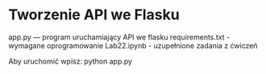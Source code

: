 # Tworzenie API we Flasku

app.py — program uruchamiający API we flasku
requirements.txt - wymagane oprogramowanie
Lab22.ipynb - uzupełnione zadania z ćwiczeń

Aby uruchomić wpisz:
python app.py
